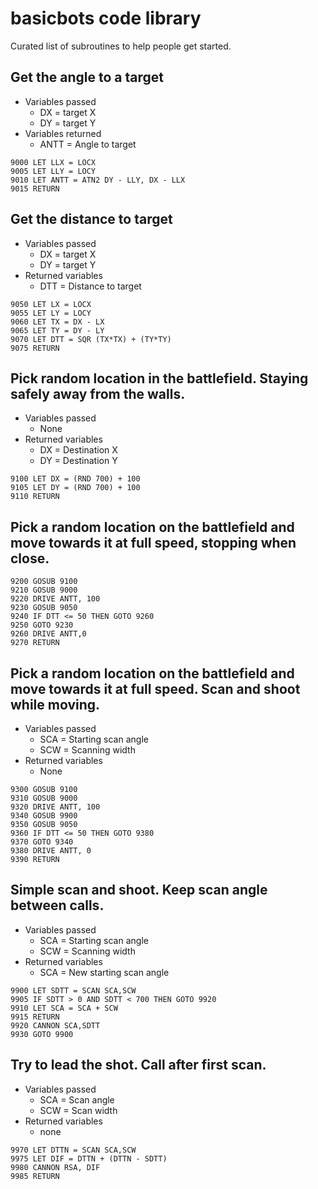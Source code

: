 # **basicbots** code library

Curated list of subroutines to help people get started.


## Get the angle to a target
- Variables passed
  - DX = target X
  - DY = target Y
- Variables returned
  - ANTT = Angle to target
```basic
9000 LET LLX = LOCX
9005 LET LLY = LOCY
9010 LET ANTT = ATN2 DY - LLY, DX - LLX
9015 RETURN
```

## Get the distance to target
- Variables passed
  - DX = target X
  - DY = target Y
- Returned variables
  - DTT = Distance to target
```basic  
9050 LET LX = LOCX
9055 LET LY = LOCY
9060 LET TX = DX - LX
9065 LET TY = DY - LY
9070 LET DTT = SQR (TX*TX) + (TY*TY)
9075 RETURN
```

## Pick random location in the battlefield. Staying safely away from the walls.
- Variables passed
  - None
- Returned variables
  - DX = Destination X
  - DY = Destination Y
```basic
9100 LET DX = (RND 700) + 100
9105 LET DY = (RND 700) + 100
9110 RETURN
```

## Pick a random location on the battlefield and move towards it at full speed, stopping when close.

```basic
9200 GOSUB 9100
9210 GOSUB 9000
9220 DRIVE ANTT, 100
9230 GOSUB 9050
9240 IF DTT <= 50 THEN GOTO 9260
9250 GOTO 9230
9260 DRIVE ANTT,0
9270 RETURN
```

## Pick a random location on the battlefield and move towards it at full speed. Scan and shoot while moving.
- Variables passed
  - SCA = Starting scan angle
  - SCW = Scanning width
- Returned variables
  - None

```basic
9300 GOSUB 9100
9310 GOSUB 9000
9320 DRIVE ANTT, 100
9340 GOSUB 9900
9350 GOSUB 9050
9360 IF DTT <= 50 THEN GOTO 9380
9370 GOTO 9340
9380 DRIVE ANTT, 0
9390 RETURN 
```

## Simple scan and shoot. Keep scan angle between calls.
- Variables passed
  - SCA = Starting scan angle
  - SCW = Scanning width
- Returned variables
  - SCA = New starting scan angle

```basic
9900 LET SDTT = SCAN SCA,SCW
9905 IF SDTT > 0 AND SDTT < 700 THEN GOTO 9920
9910 LET SCA = SCA + SCW
9915 RETURN
9920 CANNON SCA,SDTT
9930 GOTO 9900
```

## Try to lead the shot. Call after first scan.
- Variables passed
  - SCA = Scan angle
  - SCW = Scan width
- Returned variables
  - none

```basic
9970 LET DTTN = SCAN SCA,SCW
9975 LET DIF = DTTN + (DTTN - SDTT)
9980 CANNON RSA, DIF
9985 RETURN
```

